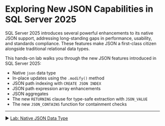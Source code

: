 ﻿# Exploring New JSON Capabilities in SQL Server 2025

SQL Server 2025 introduces several powerful enhancements to its native JSON support, addressing long-standing gaps in performance, usability, and standards compliance. These features make JSON a first-class citizen alongside traditional relational data types.

This hands-on lab walks you through the new JSON features introduced in SQL Server 2025:

* Native `json` data type
* In-place updates using the `.modify()` method
* JSON path indexing with `CREATE JSON INDEX`
* JSON path expression array enhancements
* JSON aggregates
* The new `RETURNING` clause for type-safe extraction with `JSON_VALUE`
* The new `JSON_CONTAINS` function for containment checks


___

▶ [Lab: Native JSON Data Type](https://github.com/lennilobel/sql2025-workshop-hol-orlando2025/blob/main/HOL/2.%20JSON%20Support/1.%20Native%20JSON%20Data%20Type.md)

